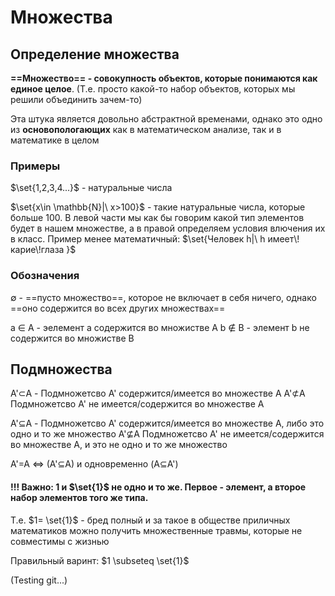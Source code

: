 # Множества
## Определение множества
**==Множество== - совокупность объектов, которые понимаются как единое целое**. (Т.е. просто какой-то набор объектов, которых мы решили объединить зачем-то)

Эта штука является довольно абстрактной временами, однако это одно из **основопологающих** как в математическом анализе, так и в математике в целом 

### Примеры

$\set{1,2,3,4...}$ - натуральные числа

$\set{x\in \mathbb{N}|\ x>100}$ - такие натуральные числа, которые больше 100. В левой части мы как бы говорим какой тип элементов будет в нашем множестве, а в правой определяем условия влючения их в класс. Пример менее математичный:
$\set{Человек h|\ h имеет\!карие\!глаза  }$



### Обозначения

$\emptyset$ - ==пусто множество==, которое не включает в себя ничего, однако ==оно содержится во всех других множествах==

a $\in$ A - эелемент a содержится во множистве A
b $\notin$ B - элемент b не содержится во множистве B
## Подмножества

A'$\subset$A - Подмножетсво A' содержится/имеется во множестве A
A'$\not\subset$A   Подмножетсво A' не имеется/содержится во множестве A

A'$\subseteq$A - Подмножетсво A' содержится/имеется во множестве A, либо это одно и то же множество
A'$\not\subseteq$A   Подмножетсво A' не имеется/содержится во множестве A, и это не одно и то же множество

A'=A $\Leftrightarrow$ (A'$\subseteq$A) и одновременно (A$\subseteq$A')

#### !!! Важно: 1 и $\set{1}$ не одно и то же. Первое - элемент, а второе набор элементов того же типа.
Т.е. $1= \set{1}$ - бред полный и за такое в обществе приличных математиков можно получить множественные травмы, которые не совместимы с жизнью

Правильный варинт: $1 \subseteq \set{1}$

(Testing git...)